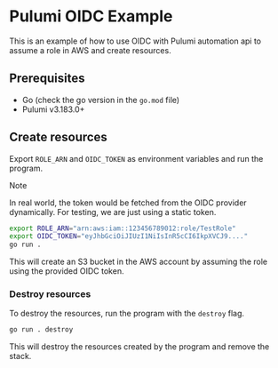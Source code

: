 # Pulumi OIDC Example

This is an example of how to use OIDC with Pulumi automation api to assume a role in AWS and create resources.

## Prerequisites

- Go (check the go version in the `go.mod` file)
- Pulumi v3.183.0+

## Create resources

Export `ROLE_ARN` and `OIDC_TOKEN` as environment variables and run the program.

> [!NOTE]
> In real world, the token would be fetched from the OIDC provider dynamically. For testing, we are just using a static token.

```bash
export ROLE_ARN="arn:aws:iam::123456789012:role/TestRole"
export OIDC_TOKEN="eyJhbGciOiJIUzI1NiIsInR5cCI6IkpXVCJ9...."
go run .
```

This will create an S3 bucket in the AWS account by assuming the role using the provided OIDC token.

### Destroy resources

To destroy the resources, run the program with the `destroy` flag.

```bash
go run . destroy
```

This will destroy the resources created by the program and remove the stack.
